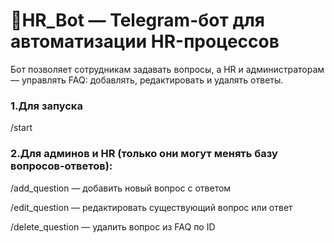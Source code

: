 # 🤖HR_Bot — Telegram-бот для автоматизации HR-процессов

Бот позволяет сотрудникам задавать вопросы, а HR и администраторам — управлять FAQ: добавлять, редактировать и удалять ответы.

### 1.Для запуска
/start

### 2.Для админов и HR (только они могут менять базу вопросов-ответов):
/add_question — добавить новый вопрос с ответом

/edit_question — редактировать существующий вопрос или ответ

/delete_question — удалить вопрос из FAQ по ID


